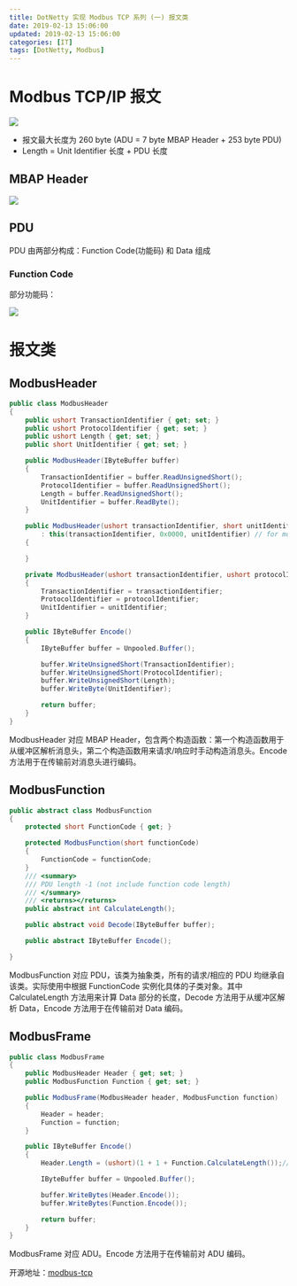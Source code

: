 ```yaml
---
title: DotNetty 实现 Modbus TCP 系列 (一) 报文类
date: 2019-02-13 15:06:00
updated: 2019-02-13 15:06:00
categories: [IT]
tags: [DotNetty, Modbus]
---
```


# Modbus TCP/IP 报文

![](https://victorblog.nos-eastchina1.126.net/2011/adu.png)

+ 报文最大长度为 260 byte (ADU = 7 byte MBAP Header + 253 byte PDU)
+ Length = Unit Identifier 长度 + PDU 长度

## MBAP Header

![](https://victorblog.nos-eastchina1.126.net/2011/header.png)

## PDU

PDU 由两部分构成：Function Code(功能码) 和 Data 组成


### Function Code

部分功能码：

![](https://victorblog.nos-eastchina1.126.net/2011/functioncode.png)


# 报文类

## ModbusHeader

```C#
public class ModbusHeader
{
	public ushort TransactionIdentifier { get; set; }
	public ushort ProtocolIdentifier { get; set; }
	public ushort Length { get; set; }
	public short UnitIdentifier { get; set; }

	public ModbusHeader(IByteBuffer buffer)
	{
		TransactionIdentifier = buffer.ReadUnsignedShort();
		ProtocolIdentifier = buffer.ReadUnsignedShort();
		Length = buffer.ReadUnsignedShort();
		UnitIdentifier = buffer.ReadByte();
	}

	public ModbusHeader(ushort transactionIdentifier, short unitIdentifier)
		: this(transactionIdentifier, 0x0000, unitIdentifier) // for modbus protocol: Protocol Identifier = 0x00
	{

	}

	private ModbusHeader(ushort transactionIdentifier, ushort protocolIdentifier, short unitIdentifier)
	{
		TransactionIdentifier = transactionIdentifier;
		ProtocolIdentifier = protocolIdentifier;
		UnitIdentifier = unitIdentifier;
	}

	public IByteBuffer Encode()
	{
		IByteBuffer buffer = Unpooled.Buffer();

		buffer.WriteUnsignedShort(TransactionIdentifier);
		buffer.WriteUnsignedShort(ProtocolIdentifier);
		buffer.WriteUnsignedShort(Length);
		buffer.WriteByte(UnitIdentifier);

		return buffer;
	}
}
```

ModbusHeader 对应 MBAP Header，包含两个构造函数：第一个构造函数用于从缓冲区解析消息头，第二个构造函数用来请求/响应时手动构造消息头。Encode 方法用于在传输前对消息头进行编码。

## ModbusFunction

```C#
public abstract class ModbusFunction
{
	protected short FunctionCode { get; }

	protected ModbusFunction(short functionCode)
	{
		FunctionCode = functionCode;
	}
	/// <summary>
	/// PDU length -1 (not include function code length)
	/// </summary>
	/// <returns></returns>
	public abstract int CalculateLength();   

	public abstract void Decode(IByteBuffer buffer);

	public abstract IByteBuffer Encode();

}
```

ModbusFunction 对应 PDU，该类为抽象类，所有的请求/相应的 PDU 均继承自该类。实际使用中根据 FunctionCode 实例化具体的子类对象。其中 CalculateLength 方法用来计算 Data 部分的长度，Decode 方法用于从缓冲区解析 Data，Encode 方法用于在传输前对 Data 编码。

## ModbusFrame

```C#
public class ModbusFrame
{
	public ModbusHeader Header { get; set; }
	public ModbusFunction Function { get; set; }

	public ModbusFrame(ModbusHeader header, ModbusFunction function)
	{
		Header = header;
		Function = function;
	}

	public IByteBuffer Encode()
	{
		Header.Length = (ushort)(1 + 1 + Function.CalculateLength());// Unit Identifier + Function Code + data length

		IByteBuffer buffer = Unpooled.Buffer();

		buffer.WriteBytes(Header.Encode());
		buffer.WriteBytes(Function.Encode());

		return buffer;
	}
}
```

ModbusFrame 对应 ADU。Encode 方法用于在传输前对 ADU 编码。

开源地址：[modbus-tcp](https://github.com/VictorBu/modbus-tcp)